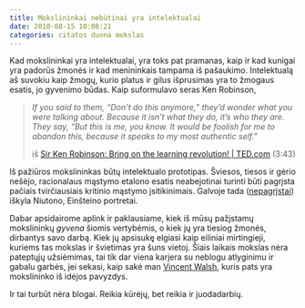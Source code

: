 ```yaml
---
title: Mokslininkai nebūtinai yra intelektualai
date: 2010-08-15 10:08:21
categories: citatos duona mokslas
---
```


Kad mokslininkai yra intelektualai, yra toks pat pramanas, kaip ir kad kunigai yra padorūs žmonės ir kad menininkais tampama iš pašaukimo. Intelektualą aš suvokiu kaip žmogų, kurio platus ir gilus išprusimas yra to žmogaus esatis, jo gyvenimo būdas. Kaip suformulavo seras Ken Robinson,

> *If you said to them, “Don’t do this anymore,” they’d wonder what you were talking about. Because it isn’t what they do, it’s who they are. They say, “But this is me, you know. It would be foolish for me to abandon this, because it speaks to my most authentic self.”*
>
> iš [Sir Ken Robinson: Bring on the learning revolution! | TED.com](http://www.ted.com/talks/sir_ken_robinson_bring_on_the_revolution.html) (3:43)

Iš pažiūros mokslininkas būtų intelektualo prototipas. Šviesos, tiesos ir gėrio nešėjo, racionalaus mąstymo etalono esatis neabejotinai turinti būti pagrįsta pačiais tvirčiausiais kritinio mąstymo įsitikinimais. Galvoje tada ([nepagrįstai](https://duona.wordpress.com/2010/04/15/matematikos-genijaus-ivaizdzio-kaita/)) iškyla Niutono, Einšteino portretai.

Dabar apsidairome aplink ir paklausiame, kiek iš mūsų pažįstamų mokslininkų *gyvena* šiomis vertybėmis, o kiek jų yra tiesiog žmonės, dirbantys savo darbą. Kiek jų apsisukę elgiasi kaip eiliniai mirtingieji, kuriems tas mokslas ir švietimas yra šuns vietoj. Šiais laikais mokslas nėra pateptųjų užsiėmimas, tai tik dar viena karjera su neblogu atlyginimu ir gabalu garbės, jei sekasi, kaip sakė man [Vincent Walsh](http://www.lrytas.lt/-12793151641277865541-smegen%C5%B3-tyrimai-raktas-%C4%AF-dar-nei%C5%A1gydom%C5%B3-lig%C5%B3-paslaptis.htm), kuris pats yra mokslininko iš idėjos pavyzdys.

Ir tai turbūt nėra blogai. Reikia kūrėjų, bet reikia ir juodadarbių.
